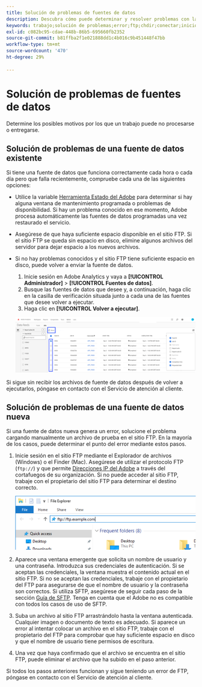 ```yaml
---
title: Solución de problemas de fuentes de datos
description: Descubra cómo puede determinar y resolver problemas con las fuentes de datos.
keywords: trabajo;solución de problemas;error;ftp;chdir;conectar;inicio de sesión;colocar
exl-id: c082bc95-cdae-448b-86b5-695660fb2352
source-git-commit: b81ffba2f1e021888dd1c4b016c9b451448f47bb
workflow-type: tm+mt
source-wordcount: '470'
ht-degree: 29%

---
```


# Solución de problemas de fuentes de datos

Determine los posibles motivos por los que un trabajo puede no procesarse o entregarse.

## Solución de problemas de una fuente de datos existente

Si tiene una fuente de datos que funciona correctamente cada hora o cada día pero que falla recientemente, compruebe cada una de las siguientes opciones:

* Utilice la variable [Herramienta Estado del Adobe](https://status.adobe.com/en/experience_cloud) para determinar si hay alguna ventana de mantenimiento programada o problemas de disponibilidad. Si hay un problema conocido en ese momento, Adobe procesa automáticamente las fuentes de datos programadas una vez restaurado el servicio.
* Asegúrese de que haya suficiente espacio disponible en el sitio FTP. Si el sitio FTP se queda sin espacio en disco, elimine algunos archivos del servidor para dejar espacio a los nuevos archivos.
* Si no hay problemas conocidos y el sitio FTP tiene suficiente espacio en disco, puede volver a enviar la fuente de datos.

   1. Inicie sesión en Adobe Analytics y vaya a **[!UICONTROL Administrador]** > **[!UICONTROL Fuentes de datos]**.
   2. Busque las fuentes de datos que desee y, a continuación, haga clic en la casilla de verificación situada junto a cada una de las fuentes que desee volver a ejecutar.
   3. Haga clic en **[!UICONTROL Volver a ejecutar]**.

   ![Volver a ejecutar](assets/rerun.png)

Si sigue sin recibir los archivos de fuente de datos después de volver a ejecutarlos, póngase en contacto con el Servicio de atención al cliente.

## Solución de problemas de una fuente de datos nueva

Si una fuente de datos nueva genera un error, solucione el problema cargando manualmente un archivo de prueba en el sitio FTP. En la mayoría de los casos, puede determinar el punto del error mediante estos pasos.

1. Inicie sesión en el sitio FTP mediante el Explorador de archivos (Windows) o el Finder (Mac). Asegúrese de utilizar el protocolo FTP (`ftp://`) y que permite [Direcciones IP del Adobe](/help/technotes/ip-addresses.md) a través del cortafuegos de su organización. Si no puede acceder al sitio FTP, trabaje con el propietario del sitio FTP para determinar el destino correcto.

   ![Explorador de archivos](assets/file_explorer.png)

2. Aparece una ventana emergente que solicita un nombre de usuario y una contraseña. Introduzca sus credenciales de autenticación. Si se aceptan las credenciales, la ventana muestra el contenido actual en el sitio FTP. Si no se aceptan las credenciales, trabaje con el propietario del FTP para asegurarse de que el nombre de usuario y la contraseña son correctos. Si utiliza SFTP, asegúrese de seguir cada paso de la sección [Guía de SFTP](../ftp-and-sftp/c-sftp/ftp-sftp.md). Tenga en cuenta que el Adobe no es compatible con todos los casos de uso de SFTP.
3. Suba un archivo al sitio FTP arrastrándolo hasta la ventana autenticada. Cualquier imagen o documento de texto es adecuado. Si aparece un error al intentar colocar un archivo en el sitio FTP, trabaje con el propietario del FTP para comprobar que hay suficiente espacio en disco y que el nombre de usuario tiene permisos de escritura.
4. Una vez que haya confirmado que el archivo se encuentra en el sitio FTP, puede eliminar el archivo que ha subido en el paso anterior.

Si todos los pasos anteriores funcionan y sigue teniendo un error de FTP, póngase en contacto con el Servicio de atención al cliente.
